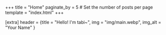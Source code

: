 +++
title = "Home"
paginate_by = 5 # Set the number of posts per page
template = "index.html"
+++

[extra]
header = {title = "Hello! I'm tabi~", img = "img/main.webp", img_alt = "Your Name" }